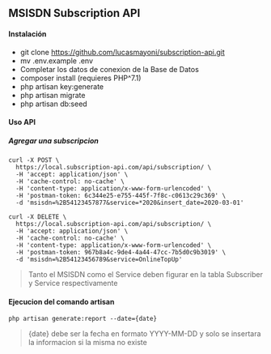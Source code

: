 ## MSISDN Subscription API

#### Instalación

- git clone https://github.com/lucasmayoni/subscription-api.git
- mv .env.example .env
- Completar los datos de conexion de la Base de Datos
- composer install (requieres PHP^7.1)
- php artisan key:generate
- php artisan migrate
- php artisan db:seed

#### Uso API

##### Agregar una subscripcion
```
curl -X POST \
  https://local.subscription-api.com/api/subscription/ \
  -H 'accept: application/json' \
  -H 'cache-control: no-cache' \
  -H 'content-type: application/x-www-form-urlencoded' \
  -H 'postman-token: 6c344e25-e755-445f-7f8c-c0613c29c369' \
  -d 'msisdn=%2B54123457877&service=*2020&insert_date=2020-03-01'
```
```
curl -X DELETE \
  https://local.subscription-api.com/api/subscription/ \
  -H 'accept: application/json' \
  -H 'cache-control: no-cache' \
  -H 'content-type: application/x-www-form-urlencoded' \
  -H 'postman-token: 967b8a4c-9de4-4a44-47cc-7b5d0c9b3019' \
  -d 'msisdn=%2B54123456789&service=OnlineTopUp'
```
> Tanto el MSISDN como el Service deben figurar en la tabla Subscriber y Service respectivamente

#### Ejecucion del comando artisan
``` 
php artisan generate:report --date={date}
```

> {date} debe ser la fecha en formato YYYY-MM-DD y solo se insertara la informacion si la misma no existe
